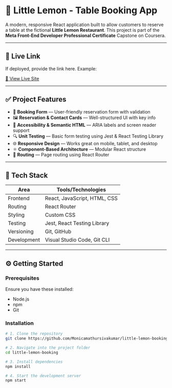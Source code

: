 # 🍋 Little Lemon - Table Booking App

A modern, responsive React application built to allow customers to reserve a table at the fictional **Little Lemon Restaurant**. This project is part of the **Meta Front-End Developer Professional Certificate** Capstone on Coursera.




---

## 🚀 Live Link

If deployed, provide the link here. Example:

[🔗 View Live Site](http://localhost:3000/)

---

## ✅ Project Features

- 🧾 **Booking Form** — User-friendly reservation form with validation
- 🖼️ **Reservation & Contact Cards** — Well-structured UI with key info
- 🧠 **Accessibility & Semantic HTML** — ARIA labels and screen reader support
- 🔍 **Unit Testing** — Basic form testing using Jest & React Testing Library
- 🌐 **Responsive Design** — Works great on mobile, tablet, and desktop
- ⚛️ **Component-Based Architecture** — Modular React structure
- 🔄 **Routing** — Page routing using React Router

---

## 🧰 Tech Stack

| Area         | Tools/Technologies                |
|--------------|-----------------------------------|
| Frontend     | React, JavaScript, HTML, CSS      |
| Routing      | React Router                      |
| Styling      | Custom CSS                        |
| Testing      | Jest, React Testing Library       |
| Versioning   | Git, GitHub                       |
| Development  | Visual Studio Code, Git CLI       |

---




## ⚙️ Getting Started

### Prerequisites

Ensure you have these installed:

- Node.js
- npm
- Git

### Installation

```bash
# 1. Clone the repository
git clone https://github.com/Monicamathursivakumar/little-lemon-booking.git

# 2. Navigate into the project folder
cd little-lemon-booking

# 3. Install dependencies
npm install

# 4. Start the development server
npm start


